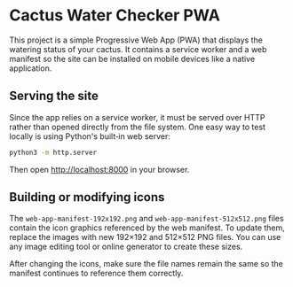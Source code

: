 # Cactus Water Checker PWA

This project is a simple Progressive Web App (PWA) that displays the watering status of your cactus. It contains a service worker and a web manifest so the site can be installed on mobile devices like a native application.

## Serving the site

Since the app relies on a service worker, it must be served over HTTP rather than opened directly from the file system. One easy way to test locally is using Python's built‑in web server:

```bash
python3 -m http.server
```

Then open [http://localhost:8000](http://localhost:8000) in your browser.

## Building or modifying icons

The `web-app-manifest-192x192.png` and `web-app-manifest-512x512.png` files contain the icon graphics referenced by the web manifest. To update them, replace the images with new 192×192 and 512×512 PNG files. You can use any image editing tool or online generator to create these sizes.

After changing the icons, make sure the file names remain the same so the manifest continues to reference them correctly.

